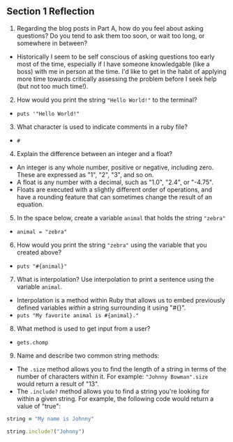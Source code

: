 ## Section 1 Reflection

1. Regarding the blog posts in Part A, how do you feel about asking questions? Do you tend to ask them too soon, or wait too long, or somewhere in between?
* Historically I seem to be self conscious of asking questions too early most
of the time, especially if I have someone knowledgable (like a boss) with me in
person at the time. I'd like to get in the habit of applying more time towards
critically assessing the problem before I seek help (but not too much time!).

2. How would you print the string `"Hello World!"` to the terminal?
* `puts '"Hello World!"`

3. What character is used to indicate comments in a ruby file?
* `#`

4. Explain the difference between an integer and a float?
* An integer is any whole number, positive or negative, including zero. These are
expressed as "1", "2", "3", and so on.
* A float is any number with a decimal, such as "1.0", "2.4", or "-4.75".
* Floats are executed with a slightly different order of operations, and have
a rounding feature that can sometimes change the result of an equation.

5. In the space below, create a variable `animal` that holds the string `"zebra"`
* `animal = "zebra"`

6. How would you print the string `"zebra"` using the variable that you created above?
* `puts "#{animal}"`

7. What is interpolation? Use interpolation to print a sentence using the variable `animal`.
* Interpolation is a method within Ruby that allows us to embed previously defined
variables *within* a string surrounding it using "#{}".
* `puts "My favorite animal is #{animal}."`

8. What method is used to get input from a user?
* `gets.chomp`

9. Name and describe two common string methods:
* The `.size` method allows you to find the length of a string in terms of the
number of characters within it. For example: `"Johnny Bowman".size` would return
a result of "13".
* The `.include?` method allows you to find a string you're looking for within
a given string. For example, the following code would return a value of "true":
``` Ruby
string = "My name is Johnny"

string.include?("Johnny")
```

